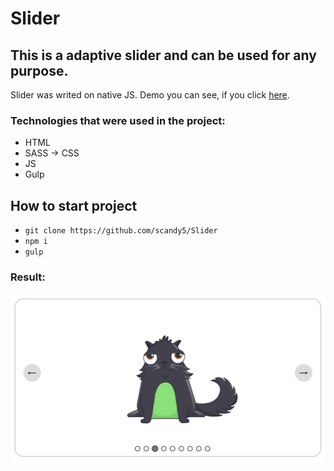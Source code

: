 # Slider

## This is a adaptive slider and can be used for any purpose.

Slider was writed on native JS.
Demo you can see, if you click [here].

### Technologies that were used in the project:
+ HTML
+ SASS -> CSS
+ JS
+ Gulp

## How to start project
 - `git clone https://github.com/scandy5/Slider`
 - `npm i`
 - `gulp` 
### Result:
![home](https://github.com/scandy5/Slider/blob/master/dist/img/Slider.jpg)

[here]: https://scandy5.github.io/Slider/dist/
